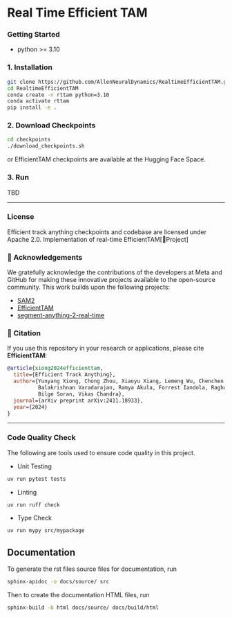 # Real Time Efficient TAM

### Getting Started
- python >= 3.10

### 1. Installation
```bash
git clone https://github.com/AllenNeuralDynamics/RealtimeEfficientTAM.git
cd RealtimeEfficientTAM
conda create -n rttam python=3.10
conda activate rttam
pip install -e .
```
### 2. Download Checkpoints
```bash
cd checkpoints
./download_checkpoints.sh
```
or EfficientTAM checkpoints are available at the Hugging Face Space.

### 3. Run 
TBD

---
### License
Efficient track anything checkpoints and codebase are licensed under Apache 2.0.
Implementation of real-time EfficientTAM[📕Project]

### 🙏 Acknowledgements 
We gratefully acknowledge the contributions of the developers at Meta and GitHub for making these innovative projects available to the open-source community.
This work builds upon the following projects:
- [SAM2](https://github.com/facebookresearch/segment-anything-2)  
- [EfficientTAM](https://github.com/facebookresearch/EfficientTAM)  
- [segment-anything-2-real-time](https://github.com/Gy920/segment-anything-2-real-time)


### 📖 Citation

If you use this repository in your research or applications, please cite **EfficientTAM**:

```bibtex
@article{xiong2024efficienttam,
  title={Efficient Track Anything},
  author={Yunyang Xiong, Chong Zhou, Xiaoyu Xiang, Lemeng Wu, Chenchen Zhu, Zechun Liu, Saksham Suri, 
          Balakrishnan Varadarajan, Ramya Akula, Forrest Iandola, Raghuraman Krishnamoorthi, 
          Bilge Soran, Vikas Chandra},
  journal={arXiv preprint arXiv:2411.18933},
  year={2024}
}
```

---

### Code Quality Check

The following are tools used to ensure code quality in this project. 

- Unit Testing

```bash
uv run pytest tests
```

- Linting

```bash
uv run ruff check
```

- Type Check

```bash
uv run mypy src/mypackage
```

## Documentation
To generate the rst files source files for documentation, run
```bash
sphinx-apidoc -o docs/source/ src
```
Then to create the documentation HTML files, run
```bash
sphinx-build -b html docs/source/ docs/build/html
```
